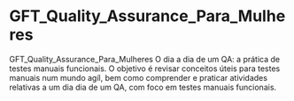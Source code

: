 # GFT_Quality_Assurance_Para_Mulheres
GFT_Quality_Assurance_Para_Mulheres O dia a dia de um QA: a prática de testes manuais funcionais. O objetivo é revisar conceitos úteis para testes manuais num mundo agíl, bem como comprender e praticar atividades relativas a um dia dia de um QA, com foco em testes manuais funcionais.
